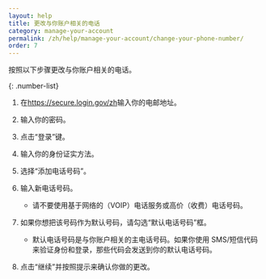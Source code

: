 ```yaml
---
layout: help
title: 更改与你账户相关的电话
category: manage-your-account
permalink: /zh/help/manage-your-account/change-your-phone-number/
order: 7
---
```

按照以下步骤更改与你账户相关的电话。

{: .number-list}

1. 在<https://secure.login.gov/zh>输入你的电邮地址。
2. 输入你的密码。
3. 点击“登录”键。
4. 输入你的身份证实方法。
5. 选择“添加电话号码”。
6. 输入新电话号码。

   * 请不要使用基于网络的（VOIP）电话服务或高价（收费）电话号码。
7. 如果你想把该号码作为默认号码，请勾选“默认电话号码”框。

   * 默认电话号码是与你账户相关的主电话号码。如果你使用 SMS/短信代码来验证身份和登录，那些代码会发送到你的默认电话号码。
8. 点击“继续”并按照提示来确认你做的更改。
